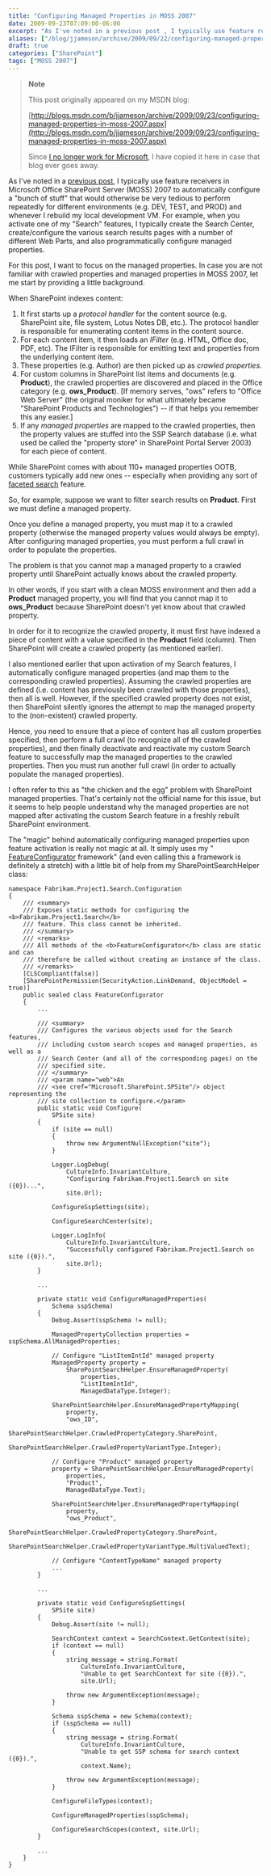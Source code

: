 ```yaml
---
title: "Configuring Managed Properties in MOSS 2007"
date: 2009-09-23T07:09:00-06:00
excerpt: "As I've noted in a previous post , I typically use feature receivers in Microsoft Office SharePoint Server (MOSS) 2007 to automatically configure a \"bunch of stuff\" that would otherwise be very tedious to perform repeatedly for different environments..."
aliases: ["/blog/jjameson/archive/2009/09/22/configuring-managed-properties-in-moss-2007.aspx", "/blog/jjameson/archive/2009/09/23/configuring-managed-properties-in-moss-2007.aspx"]
draft: true
categories: ["SharePoint"]
tags: ["MOSS 2007"]
---
```


> **Note**
>
> This post originally appeared on my MSDN blog:
>
> [http://blogs.msdn.com/b/jjameson/archive/2009/09/23/configuring-managed-properties-in-moss-2007.aspx](http://blogs.msdn.com/b/jjameson/archive/2009/09/23/configuring-managed-properties-in-moss-2007.aspx)
>
> Since
> [I no longer work for Microsoft](/blog/jjameson/2011/09/02/last-day-with-microsoft),
> I have copied it here in case that blog ever goes away.

As I've noted in a
[previous post](/blog/jjameson/2009/03/31/introducing-the-dr-dada-approach-to-sharepoint-development),
I typically use feature receivers in Microsoft Office SharePoint Server (MOSS)
2007 to automatically configure a "bunch of stuff" that would otherwise be very
tedious to perform repeatedly for different environments (e.g. DEV, TEST, and
PROD) and whenever I rebuild my local development VM. For example, when you
activate one of my "Search" features, I typically create the Search Center,
create/configure the various search results pages with a number of different Web
Parts, and also programmatically configure managed properties.

For this post, I want to focus on the managed properties. In case you are not
familiar with crawled properties and managed properties in MOSS 2007, let me
start by providing a little background.

When SharePoint indexes content:

1. It first starts up a *protocol handler* for the content source (e.g.
   SharePoint site, file system, Lotus Notes DB, etc.). The protocol handler is
   responsible for enumerating content items in the content source.
2. For each content item, it then loads an *IFilter* (e.g. HTML, Office doc,
   PDF, etc). The IFilter is responsible for emitting text and properties from
   the underlying content item.
3. These properties (e.g. Author) are then picked up as *crawled properties*.
4. For custom columns in SharePoint list items and documents (e.g. **Product**),
   the crawled properties are discovered and placed in the Office category (e.g.
   **ows\_Product**). [If memory serves, "ows" refers to "Office Web Server"
   (the original moniker for what ultimately became "SharePoint Products and
   Technologies") -- if that helps you remember this any easier.]
5. If any *managed properties* are mapped to the crawled properties, then the
   property values are stuffed into the SSP Search database (i.e. what used be
   called the "property store" in SharePoint Portal Server 2003) for each piece
   of content.

While SharePoint comes with about 110+ managed properties OOTB, customers
typically add new ones -- especially when providing any sort of
[faceted search](/blog/jjameson/2009/09/18/faceted-search-in-moss-2007-and-the-mssdocprops-issue)
feature.

So, for example, suppose we want to filter search results on **Product**. First
we must define a managed property.

Once you define a managed property, you must map it to a crawled property
(otherwise the managed property values would always be empty). After configuring
managed properties, you must perform a full crawl in order to populate the
properties.

The problem is that you cannot map a managed property to a crawled property
until SharePoint actually knows about the crawled property.

In other words, if you start with a clean MOSS environment and then add a
**Product** managed property, you will find that you cannot map it to
**ows\_Product** because SharePoint doesn't yet know about that crawled
property.

In order for it to recognize the crawled property, it must first have indexed a
piece of content with a value specified in the **Product** field (column). Then
SharePoint will create a crawled property (as mentioned earlier).

I also mentioned earlier that upon activation of my Search features, I
automatically configure managed properties (and map them to the corresponding
crawled properties). Assuming the crawled properties are defined (i.e. content
has previously been crawled with those properties), then all is well. However,
if the specified crawled property does not exist, then SharePoint silently
ignores the attempt to map the managed property to the (non-existent) crawled
property.

Hence, you need to ensure that a piece of content has all custom properties
specified, then perform a full crawl (to recognize all of the crawled
properties), and then finally deactivate and reactivate my custom Search feature
to successfully map the managed properties to the crawled properties. Then you
must run another full crawl (in order to actually populate the managed
properties).

I often refer to this as "the chicken and the egg" problem with SharePoint
managed properties. That's certainly not the official name for this issue, but
it seems to help people understand why the managed properties are not mapped
after activating the custom Search feature in a freshly rebuilt SharePoint
environment.

The "magic" behind automatically configuring managed properties upon feature
activation is really not magic at all. It simply uses my "
[FeatureConfigurator](/blog/jjameson/2007/03/22/what-s-in-a-name-defaultfeaturereceiver-vs-featureconfigurator)
framework" (and even calling this a framework is definitely a stretch) with a
little bit of help from my SharePointSearchHelper class:

```
namespace Fabrikam.Project1.Search.Configuration
{
    /// <summary>
    /// Exposes static methods for configuring the <b>Fabrikam.Project1.Search</b>
    /// feature. This class cannot be inherited.
    /// </summary>
    /// <remarks>
    /// All methods of the <b>FeatureConfigurator</b> class are static and can
    /// therefore be called without creating an instance of the class.
    /// </remarks>
    [CLSCompliant(false)]
    [SharePointPermission(SecurityAction.LinkDemand, ObjectModel = true)]
    public sealed class FeatureConfigurator
    {
        ...

        /// <summary>
        /// Configures the various objects used for the Search features,
        /// including custom search scopes and managed properties, as well as a
        /// Search Center (and all of the corresponding pages) on the
        /// specified site.
        /// </summary>
        /// <param name="web">An
        /// <see cref="Microsoft.SharePoint.SPSite"/> object representing the
        /// site collection to configure.</param>
        public static void Configure(
            SPSite site)
        {
            if (site == null)
            {
                throw new ArgumentNullException("site");
            }

            Logger.LogDebug(
                CultureInfo.InvariantCulture,
                "Configuring Fabrikam.Project1.Search on site ({0})...",
                site.Url);

            ConfigureSspSettings(site);

            ConfigureSearchCenter(site);

            Logger.LogInfo(
                CultureInfo.InvariantCulture,
                "Successfully configured Fabrikam.Project1.Search on site ({0}).",
                site.Url);
        }

        ...

        private static void ConfigureManagedProperties(
            Schema sspSchema)
        {
            Debug.Assert(sspSchema != null);

            ManagedPropertyCollection properties = sspSchema.AllManagedProperties;

            // Configure "ListItemIntId" managed property
            ManagedProperty property =
                SharePointSearchHelper.EnsureManagedProperty(
                    properties,
                    "ListItemIntId",
                    ManagedDataType.Integer);

            SharePointSearchHelper.EnsureManagedPropertyMapping(
                property,
                "ows_ID",
                SharePointSearchHelper.CrawledPropertyCategory.SharePoint,
                SharePointSearchHelper.CrawledPropertyVariantType.Integer);

            // Configure "Product" managed property
            property = SharePointSearchHelper.EnsureManagedProperty(
                properties,
                "Product",
                ManagedDataType.Text);

            SharePointSearchHelper.EnsureManagedPropertyMapping(
                property,
                "ows_Product",
                SharePointSearchHelper.CrawledPropertyCategory.SharePoint,
                SharePointSearchHelper.CrawledPropertyVariantType.MultiValuedText);

            // Configure "ContentTypeName" managed property
            ...
        }

        ...

        private static void ConfigureSspSettings(
            SPSite site)
        {
            Debug.Assert(site != null);

            SearchContext context = SearchContext.GetContext(site);
            if (context == null)
            {
                string message = string.Format(
                    CultureInfo.InvariantCulture,
                    "Unable to get SearchContext for site ({0}).",
                    site.Url);

                throw new ArgumentException(message);
            }

            Schema sspSchema = new Schema(context);
            if (sspSchema == null)
            {
                string message = string.Format(
                    CultureInfo.InvariantCulture,
                    "Unable to get SSP schema for search context ({0}).",
                    context.Name);

                throw new ArgumentException(message);
            }

            ConfigureFileTypes(context);

            ConfigureManagedProperties(sspSchema);

            ConfigureSearchScopes(context, site.Url);
        }

        ...
    }
}
```

